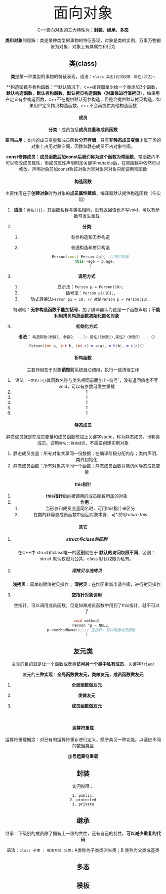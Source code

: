 <center><font size=45>面向对象</font></cetner>

C++面向对象的三大特性为：**封装、继承、多态**

**类和对象**的理解：类是某种类型的事物的特征表现，对象是类的实例，万事万物都皆为对象，对象上有其属性和行为



## 类(class)

**类**是某一种类型的事物的特征表现，语法：`class 类名{访问权限：属性/方法};`

**构造函数与析构函数：**默认情况下，c++编译器至少给一个类添加3个函数，**默认构造函数**，**默认析构函数**，**默认拷贝构造函数（对属性进行值拷贝**），如果用户定义有参构造函数，c++不在提供默认无参构造，但是会提供默认拷贝构造，如果用户定义拷贝构造函数，c++不会再提供其他构造函数

#### 成员

**分类**：成员包括**成员变量和成员函数**

**空间占用**：类内的成员变量和成员函数**分开存储**，只有**非静态成员变量**才属于类的对象上占用对象空间，函数和静态成员不占对象空间。

**const修饰成员：**成员函数后加const后我们称为这个函数为**常函数**，常函数内不可以修改成员属性，但成员属性声明时加关键字mutable后，在常函数中依然可以修改。声明对象前加const称该对象为常对象常对象只能调用常函数

#### 构造函数

主要作用在于**创建对象**时为对象的**成员属性赋值**，编译器默认提供构造函数（空实现）

1. **语法：**`类名(){}`，其函数名称与类名相同，没有返回值也不写void，可以有参数可发生重载

2. **分类**

   1. 有参构造和无参构造

   2. 普通构造和拷贝构造 

      ```c++
      Person(const Person &p){	//拷贝构造
          this->age = p.age;
      }
      ```

3. **调用方式**

   1. 显示法：`Person p = Person(10);`
   2. 括号法：`Person p1(10);`, 
   3. 隐式转换法`Person p1 = 10; // 就是Person p = Person(10);`

   特别地：**无参构造函数不能加括号**，加了编译器认为这是一个函数声明；**不能利用拷贝构造函数初始化匿名对象**

4. **初始化方式**

   **语法：** `构造函数(参数1, 参数2, ...)：属性1(参数1),属性2（参数2）... {}`

   ```c++
   Person(int a, int b, int c):m_a(a), m_b(b), m_c(c){}
   ```

#### 析构函数

主要作用在于对象**销毁前**系统自动调用，执行一些清理工作

1. 语法：`~类名(){}`其函数名称与类名相同前面加上`~`符号`，没有返回值也不写void，可以有参数可发生重载
2. 1
3. 1
4. 1
5. 1
6. 1



#### 静态成员

静态成员就是在成员变量和成员函数前加上关键字static，称为静态成员，也称类成员。调用`类名::静态成员`，不需要创建实例对象

1. 静态成员变量：所有对象共享同一份数据；在编译阶段分配内存；类内声明，类外初始化
2. 静态成员函数：所有对象共享同一个函数；静态成员函数只能访问静态成员变量

#### this指针

1. **this指针**指向被调用的成员函数所属的对象
2. **作用：**
   1. 当形参和成员变量同名时，可用this指针来区分
   2. 在类的非静态成员函数中返回对象本身，可**使用return *this**

#### 其它

1. ##### struct与class的区别

   在C++中 struct和class唯一的**区别**就在于 **默认的访问权限不同**，区别：struct 默认权限为公共，class 默认权限为私有。

2. ##### 深拷贝与浅拷贝

   **浅拷贝**：简单的赋值拷贝操作； **深拷贝**：在堆区重新申请空间，进行拷贝操作

3. **空指针对象调用** 

   空指针，可以调用成员函数，但是如果成员函数中用到了this指针，就不可以了

   ```c++
   void method{
       Person *p = NULL;
       p->methodName(); // 空指针，可以调用成员函数
   }
   
   ```

   

## 友元类

友元的目的就是让一个函数或者类**访问另一个类中私有成员**，关键字`friend`

友元的**三种实现**：**全局函数做友元，类做友元，成员函数做友元**

1. **全局函数做友元**

   

2. **类做友元**

3. **成员函数做友元**

​	

#### 运算符重载

运算符重载概念：对已有的运算符重新进行定义，赋予其另一种功能，以适应不同的数据类型

**加号运算符重载**







## 封装

访问权限：

	1. public:
 	2. protected
 	3. private

## 继承

继承：下级别的成员除了拥有上一级的共性，还有自己的特性。**可以减少重复的代码**

语法：`class 子类 : 继承方式 父类;` A类称为子类或派生类；B 类称为父类或基类

## 多态



## 模板

